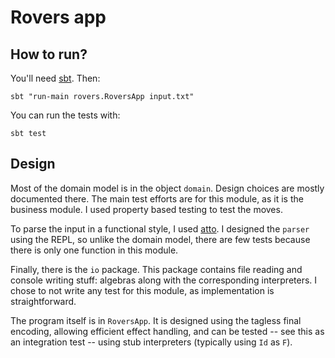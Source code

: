 # Rovers app

## How to run?

You'll need [sbt](www.scala-sbt.org). Then:

```sbt "run-main rovers.RoversApp input.txt"```

You can run the tests with:

```sbt test```

## Design

Most of the domain model is in the object `domain`. Design choices are mostly documented there. The main test efforts are
for this module, as it is the business module. I used property based testing to test the moves.

To parse the input in a functional style, I used [atto](http://tpolecat.github.io/atto/). I designed the `parser` using 
the REPL, so unlike the domain model, there are few tests because there is only one function in this module.

Finally, there is the `io` package. This package contains file reading and console writing stuff: algebras along with the
corresponding interpreters. I chose to not write any test for this module, as implementation is straightforward.

The program itself is in `RoversApp`. It is designed using the tagless final encoding, allowing efficient effect handling, 
and can be tested -- see this as an integration test -- using stub interpreters (typically using `Id` as `F`).
